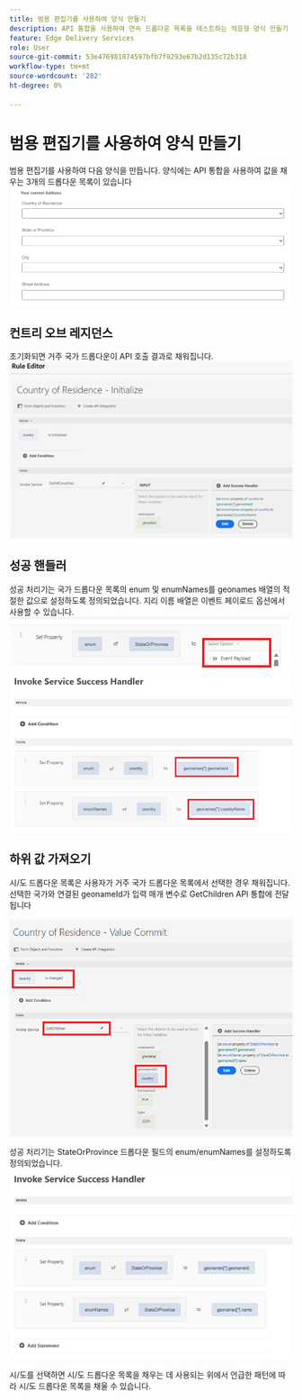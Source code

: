 ```yaml
---
title: 범용 편집기를 사용하여 양식 만들기
description: API 통합을 사용하여 연속 드롭다운 목록을 테스트하는 적응형 양식 만들기
feature: Edge Delivery Services
role: User
source-git-commit: 53e476981874597bfb7f9293e67b2d135c72b318
workflow-type: tm+mt
source-wordcount: '202'
ht-degree: 0%

---
```


# 범용 편집기를 사용하여 양식 만들기

범용 편집기를 사용하여 다음 양식을 만듭니다. 양식에는 API 통합을 사용하여 값을 채우는 3개의 드롭다운 목록이 있습니다
![적응형 양식](assets/address-form.png)

## 컨트리 오브 레지던스

초기화되면 거주 국가 드롭다운이 API 호출 결과로 채워집니다.
![initialize-event](assets/initialize-event.png)

## 성공 핸들러

성공 처리기는 국가 드롭다운 목록의 enum 및 enumNames를 geonames 배열의 적절한 값으로 설정하도록 정의되었습니다. 지리 이름 배열은 이벤트 페이로드 옵션에서 사용할 수 있습니다.
![event-payload](assets/event-payload.png)
![성공 처리기](assets/success-handler.png)

## 하위 값 가져오기

시/도 드롭다운 목록은 사용자가 거주 국가 드롭다운 목록에서 선택한 경우 채워집니다. 선택한 국가와 연결된 geonameId가 입력 매개 변수로 GetChildren API 통합에 전달됩니다

![get-children](assets/invoke-service-get-children.png)

성공 처리기는 StateOrProvince 드롭다운 필드의 enum/enumNames를 설정하도록 정의되었습니다.
![get-children-success-handler](assets/child-success-handler.png)

시/도를 선택하면 시/도 드롭다운 목록을 채우는 데 사용되는 위에서 언급한 패턴에 따라 시/도 드롭다운 목록을 채울 수 있습니다.